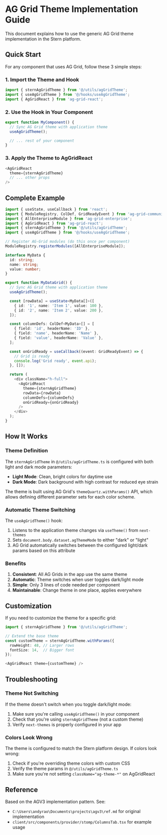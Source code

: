# AG Grid Theme Implementation Guide

This document explains how to use the generic AG Grid theme implementation in the Stern platform.

## Quick Start

For any component that uses AG Grid, follow these 3 simple steps:

### 1. Import the Theme and Hook

```typescript
import { sternAgGridTheme } from '@/utils/agGridTheme';
import { useAgGridTheme } from '@/hooks/useAgGridTheme';
import { AgGridReact } from 'ag-grid-react';
```

### 2. Use the Hook in Your Component

```typescript
export function MyComponent() {
  // Sync AG Grid theme with application theme
  useAgGridTheme();

  // ... rest of your component
}
```

### 3. Apply the Theme to AgGridReact

```typescript
<AgGridReact
  theme={sternAgGridTheme}
  // ... other props
/>
```

## Complete Example

```typescript
import { useState, useCallback } from 'react';
import { ModuleRegistry, ColDef, GridReadyEvent } from 'ag-grid-community';
import { AllEnterpriseModule } from 'ag-grid-enterprise';
import { AgGridReact } from 'ag-grid-react';
import { sternAgGridTheme } from '@/utils/agGridTheme';
import { useAgGridTheme } from '@/hooks/useAgGridTheme';

// Register AG-Grid modules (do this once per component)
ModuleRegistry.registerModules([AllEnterpriseModule]);

interface MyData {
  id: string;
  name: string;
  value: number;
}

export function MyDataGrid() {
  // Sync AG Grid theme with application theme
  useAgGridTheme();

  const [rowData] = useState<MyData[]>([
    { id: '1', name: 'Item 1', value: 100 },
    { id: '2', name: 'Item 2', value: 200 },
  ]);

  const columnDefs: ColDef<MyData>[] = [
    { field: 'id', headerName: 'ID' },
    { field: 'name', headerName: 'Name' },
    { field: 'value', headerName: 'Value' },
  ];

  const onGridReady = useCallback((event: GridReadyEvent) => {
    // Grid is ready
    console.log('Grid ready', event.api);
  }, []);

  return (
    <div className="h-full">
      <AgGridReact
        theme={sternAgGridTheme}
        rowData={rowData}
        columnDefs={columnDefs}
        onGridReady={onGridReady}
      />
    </div>
  );
}
```

## How It Works

### Theme Definition

The `sternAgGridTheme` in `@/utils/agGridTheme.ts` is configured with both light and dark mode parameters:

- **Light Mode**: Clean, bright colors for daytime use
- **Dark Mode**: Dark background with high contrast for reduced eye strain

The theme is built using AG Grid's `themeQuartz.withParams()` API, which allows defining different parameter sets for each color scheme.

### Automatic Theme Switching

The `useAgGridTheme()` hook:
1. Listens to the application theme changes via `useTheme()` from `next-themes`
2. Sets `document.body.dataset.agThemeMode` to either "dark" or "light"
3. AG Grid automatically switches between the configured light/dark params based on this attribute

### Benefits

1. **Consistent**: All AG Grids in the app use the same theme
2. **Automatic**: Theme switches when user toggles dark/light mode
3. **Simple**: Only 3 lines of code needed per component
4. **Maintainable**: Change theme in one place, applies everywhere

## Customization

If you need to customize the theme for a specific grid:

```typescript
import { sternAgGridTheme } from '@/utils/agGridTheme';

// Extend the base theme
const customTheme = sternAgGridTheme.withParams({
  rowHeight: 48, // Larger rows
  fontSize: 14,  // Bigger font
});

<AgGridReact theme={customTheme} />
```

## Troubleshooting

### Theme Not Switching

If the theme doesn't switch when you toggle dark/light mode:

1. Make sure you're calling `useAgGridTheme()` in your component
2. Check that you're using `sternAgGridTheme` (not a custom theme)
3. Verify `next-themes` is properly configured in your app

### Colors Look Wrong

The theme is configured to match the Stern platform design. If colors look wrong:

1. Check if you're overriding theme colors with custom CSS
2. Verify the theme params in `@/utils/agGridTheme.ts`
3. Make sure you're not setting `className="ag-theme-*"` on AgGridReact

## Reference

Based on the AGV3 implementation pattern. See:
- `C:\Users\andyrao\Documents\projects\agv3\ref.md` for original implementation
- `client/src/components/provider/stomp/ColumnsTab.tsx` for example usage

